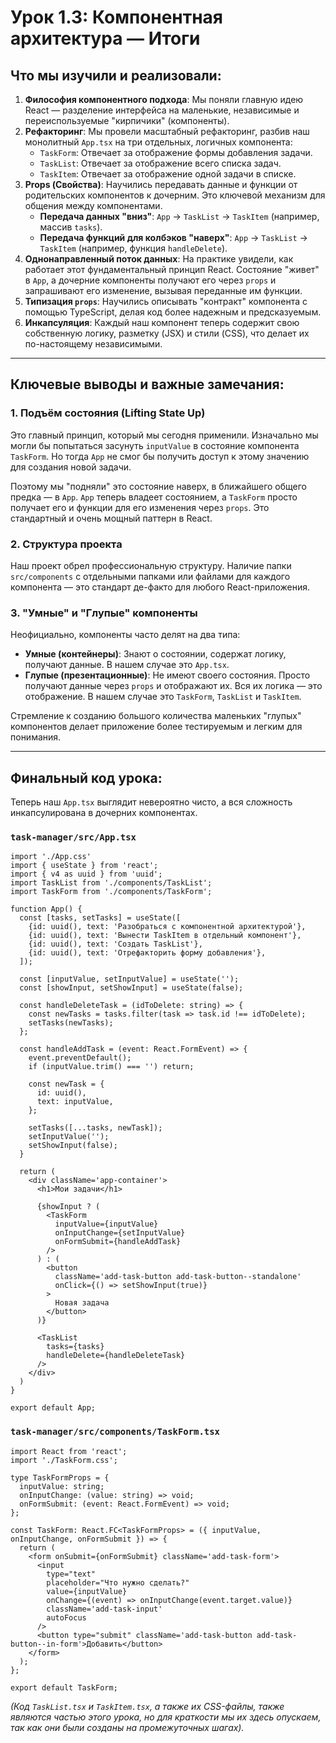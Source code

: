 
# Урок 1.3: Компонентная архитектура — Итоги

## Что мы изучили и реализовали:

1.  **Философия компонентного подхода**: Мы поняли главную идею React — разделение интерфейса на маленькие, независимые и переиспользуемые "кирпичики" (компоненты).
2.  **Рефакторинг**: Мы провели масштабный рефакторинг, разбив наш монолитный `App.tsx` на три отдельных, логичных компонента:
    *   `TaskForm`: Отвечает за отображение формы добавления задачи.
    *   `TaskList`: Отвечает за отображение всего списка задач.
    *   `TaskItem`: Отвечает за отображение одной задачи в списке.
3.  **Props (Свойства)**: Научились передавать данные и функции от родительских компонентов к дочерним. Это ключевой механизм для общения между компонентами.
    *   **Передача данных "вниз"**: `App` -> `TaskList` -> `TaskItem` (например, массив `tasks`).
    *   **Передача функций для колбэков "наверх"**: `App` -> `TaskList` -> `TaskItem` (например, функция `handleDelete`).
4.  **Однонаправленный поток данных**: На практике увидели, как работает этот фундаментальный принцип React. Состояние "живет" в `App`, а дочерние компоненты получают его через `props` и запрашивают его изменение, вызывая переданные им функции.
5.  **Типизация `props`**: Научились описывать "контракт" компонента с помощью TypeScript, делая код более надежным и предсказуемым.
6.  **Инкапсуляция**: Каждый наш компонент теперь содержит свою собственную логику, разметку (JSX) и стили (CSS), что делает их по-настоящему независимыми.

---

## Ключевые выводы и важные замечания:

### 1. Подъём состояния (Lifting State Up)

Это главный принцип, который мы сегодня применили. Изначально мы могли бы попытаться засунуть `inputValue` в состояние компонента `TaskForm`. Но тогда `App` не смог бы получить доступ к этому значению для создания новой задачи.

Поэтому мы "подняли" это состояние наверх, в ближайшего общего предка — в `App`. `App` теперь владеет состоянием, а `TaskForm` просто получает его и функции для его изменения через `props`. Это стандартный и очень мощный паттерн в React.

### 2. Структура проекта

Наш проект обрел профессиональную структуру. Наличие папки `src/components` с отдельными папками или файлами для каждого компонента — это стандарт де-факто для любого React-приложения.

### 3. "Умные" и "Глупые" компоненты

Неофициально, компоненты часто делят на два типа:
-   **Умные (контейнеры)**: Знают о состоянии, содержат логику, получают данные. В нашем случае это `App.tsx`.
-   **Глупые (презентационные)**: Не имеют своего состояния. Просто получают данные через `props` и отображают их. Вся их логика — это отображение. В нашем случае это `TaskForm`, `TaskList` и `TaskItem`.

Стремление к созданию большого количества маленьких "глупых" компонентов делает приложение более тестируемым и легким для понимания.

---

## Финальный код урока:

Теперь наш `App.tsx` выглядит невероятно чисто, а вся сложность инкапсулирована в дочерних компонентах.

### `task-manager/src/App.tsx`
```tsx
import './App.css'
import { useState } from 'react';
import { v4 as uuid } from 'uuid';
import TaskList from './components/TaskList';
import TaskForm from './components/TaskForm';

function App() {
  const [tasks, setTasks] = useState([
    {id: uuid(), text: 'Разобраться с компонентной архитектурой'},
    {id: uuid(), text: 'Вынести TaskItem в отдельный компонент'},
    {id: uuid(), text: 'Создать TaskList'},
    {id: uuid(), text: 'Отрефакторить форму добавления'},
  ]);

  const [inputValue, setInputValue] = useState('');
  const [showInput, setShowInput] = useState(false);

  const handleDeleteTask = (idToDelete: string) => {
    const newTasks = tasks.filter(task => task.id !== idToDelete);
    setTasks(newTasks);
  };

  const handleAddTask = (event: React.FormEvent) => {
    event.preventDefault();
    if (inputValue.trim() === '') return;

    const newTask = {
      id: uuid(),
      text: inputValue,
    };

    setTasks([...tasks, newTask]);
    setInputValue('');
    setShowInput(false);
  }

  return (
    <div className='app-container'>
      <h1>Мои задачи</h1>

      {showInput ? (
        <TaskForm
          inputValue={inputValue}
          onInputChange={setInputValue}
          onFormSubmit={handleAddTask}
        />
      ) : (
        <button 
          className='add-task-button add-task-button--standalone'
          onClick={() => setShowInput(true)}
        >
          Новая задача
        </button>
      )}

      <TaskList
        tasks={tasks}
        handleDelete={handleDeleteTask}
      />
    </div>
  )
}

export default App;
```

### `task-manager/src/components/TaskForm.tsx`
```tsx
import React from 'react';
import './TaskForm.css';

type TaskFormProps = {
  inputValue: string;
  onInputChange: (value: string) => void;
  onFormSubmit: (event: React.FormEvent) => void;
};

const TaskForm: React.FC<TaskFormProps> = ({ inputValue, onInputChange, onFormSubmit }) => {
  return (
    <form onSubmit={onFormSubmit} className='add-task-form'>
      <input 
        type="text"
        placeholder="Что нужно сделать?"
        value={inputValue}
        onChange={(event) => onInputChange(event.target.value)}
        className='add-task-input'
        autoFocus
      />
      <button type="submit" className='add-task-button add-task-button--in-form'>Добавить</button>
    </form>
  );
};

export default TaskForm;
```
*(Код `TaskList.tsx` и `TaskItem.tsx`, а также их CSS-файлы, также являются частью этого урока, но для краткости мы их здесь опускаем, так как они были созданы на промежуточных шагах).* 
